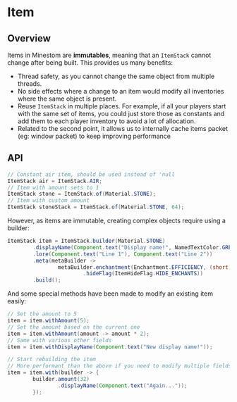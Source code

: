 # Item

## Overview

Items in Minestom are **immutables**, meaning that an `ItemStack` cannot change after being built. This provides us many benefits:

* Thread safety, as you cannot change the same object from multiple threads.
* No side effects where a change to an item would modify all inventories where the same object is present.
* Reuse `ItemStack` in multiple places. For example, if all your players start with the same set of items, you could just store those as constants and add them to each player inventory to avoid a lot of allocation.
* Related to the second point, it allows us to internally cache items packet \(eg: window packet\) to keep improving performance

## API

```java
// Constant air item, should be used instead of 'null
ItemStack air = ItemStack.AIR;
// Item with amount sets to 1
ItemStack stone = ItemStack.of(Material.STONE);
// Item with custom amount
ItemStack stoneStack = ItemStack.of(Material.STONE, 64);
```

However, as items are immutable, creating complex objects require using a builder:

```java
ItemStack item = ItemStack.builder(Material.STONE)
        .displayName(Component.text("Display name!", NamedTextColor.GREEN))
        .lore(Component.text("Line 1"), Component.text("Line 2"))
        .meta(metaBuilder ->
                metaBuilder.enchantment(Enchantment.EFFICIENCY, (short) 10)
                        .hideFlag(ItemHideFlag.HIDE_ENCHANTS))
        .build();
```

And some special methods have been made to modify an existing item easily:

```java
// Set the amount to 5
item = item.withAmount(5);
// Set the amount based on the current one
item = item.withAmount(amount -> amount * 2);
// Same with various other fields
item = item.withDisplayName(Component.text("New display name!"));

// Start rebuilding the item
// More performant than the above if you need to modify multiple fields
item = item.with(builder -> {
        builder.amount(32)
                .displayName(Component.text("Again..."));
        });
```

